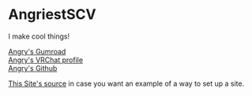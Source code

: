 # AngriestSCV
I make cool things!


[Angry's Gumroad](https://angriestscv.gumroad.com/)  
[Angry's VRChat profile](https://vrchat.com/home/user/usr_61c48877-54a7-49b9-bf0c-696b6fb75982)  
[Angry's Github](https://github.com/AngriestSCV)  

[This Site's source](https://github.com/AngriestSCV/AngriestSCV.github.io) in case you want an example of a way to set up a site.
